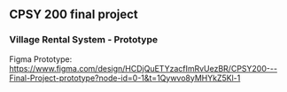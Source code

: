 ## CPSY 200 final project
### Village Rental System - Prototype

Figma Prototype:
https://www.figma.com/design/HCDjQuETYzacfImRvUezBR/CPSY200---Final-Project-prototype?node-id=0-1&t=1Qywvo8yMHYkZ5Kl-1

